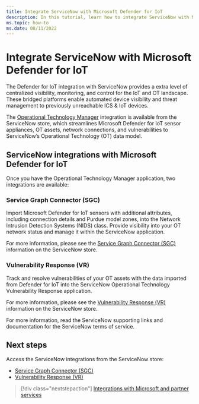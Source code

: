 ```yaml
---
title: Integrate ServiceNow with Microsoft Defender for IoT
description: In this tutorial, learn how to integrate ServiceNow with Microsoft Defender for IoT.
ms.topic: how-to
ms.date: 08/11/2022
---
```


# Integrate ServiceNow with Microsoft Defender for IoT

The Defender for IoT integration with ServiceNow provides a extra level of centralized visibility, monitoring, and control for the IoT and OT landscape. These bridged platforms enable automated device visibility and threat management to previously unreachable ICS & IoT devices.

The [Operational Technology Manager](https://store.servicenow.com/sn_appstore_store.do#!/store/application/31eed0f72337201039e2cb0a56bf65ef/1.1.2?referer=%2Fstore%2Fsearch%3Flistingtype%3Dallintegrations%25253Bancillary_app%25253Bcertified_apps%25253Bcontent%25253Bindustry_solution%25253Boem%25253Butility%25253Btemplate%26q%3Doperational%2520technology%2520manager&sl=sh) integration is available from the ServiceNow store, which streamlines Microsoft Defender for IoT sensor appliances, OT assets, network connections, and vulnerabilities to ServiceNow’s Operational Technology (OT) data model.

## ServiceNow integrations with Microsoft Defender for IoT

Once you have the Operational Technology Manager application, two integrations are available:

### Service Graph Connector (SGC)

Import Microsoft Defender for IoT sensors with additional attributes, including connection details and Purdue model zones, into the Network Intrusion Detection Systems (NIDS) class. Provide visibility into your OT network status and manage it within the ServiceNow application.

For more information, please see the [Service Graph Connector (SGC)](https://store.servicenow.com/sn_appstore_store.do#!/store/application/ddd4bf1b53f130104b5cddeeff7b1229) information on the ServiceNow store.

### Vulnerability Response (VR)

Track and resolve vulnerabilities of your OT assets with the data imported from Defender for IoT into the ServiceNow Operational Technology Vulnerability Response application.

For more information, please see the [Vulnerability Response (VR)](https://store.servicenow.com/sn_appstore_store.do#!/store/application/463a7907c3313010985a1b2d3640dd7e) information on the ServiceNow store.

For more information, read the ServiceNow supporting links and documentation for the ServiceNow terms of service.

## Next steps

Access the ServiceNow integrations from the ServiceNow store:

- [Service Graph Connector (SGC)](https://store.servicenow.com/sn_appstore_store.do#!/store/application/ddd4bf1b53f130104b5cddeeff7b1229)
- [Vulnerability Response (VR)](https://store.servicenow.com/sn_appstore_store.do#!/store/application/463a7907c3313010985a1b2d3640dd7e)

> [!div class="nextstepaction"]
> [Integrations with Microsoft and partner services](integrate-overview.md)
